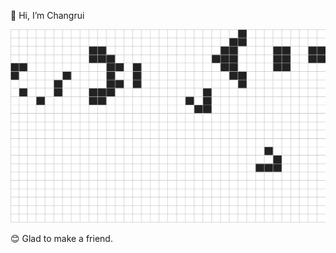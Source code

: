 👋 Hi, I’m Changrui

![game-of-life](https://github.com/Ch40gRv1-Mu/game-of-life/blob/main/game-of-life-loop-cropped.gif)

😊 Glad to make a friend.
